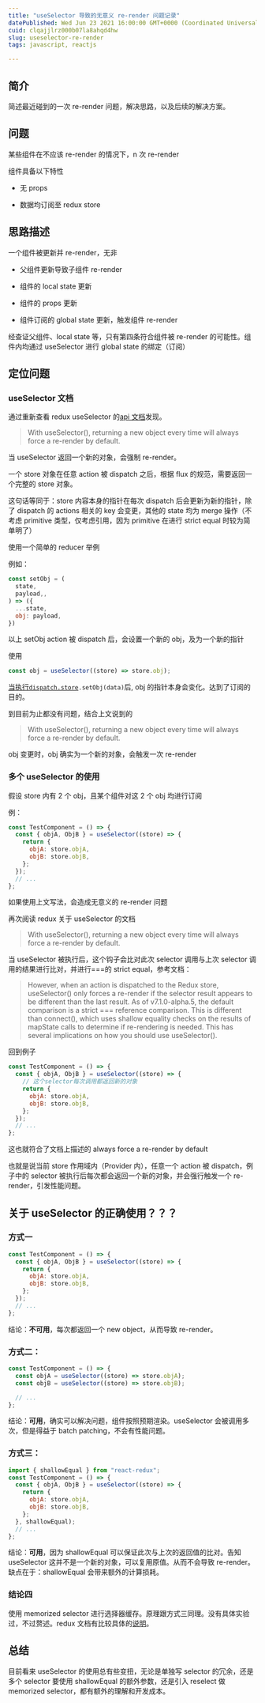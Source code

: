 ```yaml
---
title: "useSelector 导致的无意义 re-render 问题记录"
datePublished: Wed Jun 23 2021 16:00:00 GMT+0000 (Coordinated Universal Time)
cuid: clqajjlrz000b07la8ahqd4hw
slug: useselector-re-render
tags: javascript, reactjs

---
```


## 简介

简述最近碰到的一次 re-render 问题，解决思路，以及后续的解决方案。

## 问题

某些组件在不应该 re-render 的情况下，n 次 re-render

组件具备以下特性

* 无 props
    
* 数据均订阅至 redux store
    

## 思路描述

一个组件被更新并 re-render，无非

* 父组件更新导致子组件 re-render
    
* 组件的 local state 更新
    
* 组件的 props 更新
    
* 组件订阅的 global state 更新，触发组件 re-render
    

经查证父组件、local state 等，只有第四条符合组件被 re-render 的可能性。组件内均通过 useSelector 进行 global state 的绑定（订阅）

## 定位问题

### useSelector 文档

通过重新查看 redux useSelector 的[api 文档](https://react-redux.js.org/api/hooks#equality-comparisons-and-updates)发现。

> With useSelector(), returning a new object every time will always force a re-render by default.

当 useSelector 返回一个新的对象，会强制 re-render。

一个 store 对象在任意 action 被 dispatch 之后，根据 flux 的规范，需要返回一个完整的 store 对象。

这句话等同于：store 内容本身的指针在每次 dispatch 后会更新为新的指针，除了 dispatch 的 actions 相关的 key 会变更，其他的 state 均为 merge 操作（不考虑 primitive 类型，仅考虑引用，因为 primitive 在进行 strict equal 时较为简单明了）

使用一个简单的 reducer 举例

例如：

```jsx
const setObj = (
  state,
  payload,,
) => ({
  ...state,
  obj: payload,
})
```

以上 setObj action 被 dispatch 后，会设置一个新的 obj，及为一个新的指针

使用

```jsx
const obj = useSelector((store) => store.obj);
```

[当执行`dispatch.store`](https://react-redux.js.org/api/hooks#equality-comparisons-and-updates)`.setObj(data)`后, obj 的指针本身会变化。达到了订阅的目的。

到目前为止都没有问题，结合上文说到的

> With useSelector(), returning a new object every time will always force a re-render by default.

obj 变更时，obj 确实为一个新的对象，会触发一次 re-render

### 多个 useSelector 的使用

假设 store 内有 2 个 obj，且某个组件对这 2 个 obj 均进行订阅

例：

```jsx
const TestComponent = () => {
  const { objA, ObjB } = useSelector((store) => {
    return {
      objA: store.objA,
      objB: store.objB,
    };
  });
  // ...
};
```

如果使用上文写法，会造成无意义的 re-render 问题

再次阅读 redux 关于 useSelector 的文档

> With useSelector(), returning a new object every time will always force a re-render by default.

当 useSelector 被执行后，这个钩子会比对此次 selector 调用与上次 selector 调用的结果进行比对，并进行===的 strict equal，参考文档：

> However, when an action is dispatched to the Redux store, useSelector() only forces a re-render if the selector result appears to be different than the last result. As of v7.1.0-alpha.5, the default comparison is a strict === reference comparison. This is different than connect(), which uses shallow equality checks on the results of mapState calls to determine if re-rendering is needed. This has several implications on how you should use useSelector().

回到例子

```jsx
const TestComponent = () => {
  const { objA, ObjB } = useSelector((store) => {
    // 这个selector每次调用都返回新的对象
    return {
      objA: store.objA,
      objB: store.objB,
    };
  });
  // ...
};
```

这也就符合了文档上描述的 always force a re-render by default

也就是说当前 store 作用域内（Provider 内），任意一个 action 被 dispatch，例子中的 selector 被执行后每次都会返回一个新的对象，并会强行触发一个 re-render，引发性能问题。

## 关于 useSelector 的正确使用？？？

### 方式一

```jsx
const TestComponent = () => {
  const { objA, ObjB } = useSelector((store) => {
    return {
      objA: store.objA,
      objB: store.objB,
    };
  });
  // ...
};
```

结论：**不可用**，每次都返回一个 new object，从而导致 re-render。

### 方式二：

```jsx
const TestComponent = () => {
  const objA = useSelector((store) => store.objA);
  const objB = useSelector((store) => store.objB);

  // ...
};
```

结论：**可用**，确实可以解决问题，组件按照预期渲染。useSelector 会被调用多次，但是得益于 batch patching，不会有性能问题。

### 方式三：

```jsx
import { shallowEqual } from "react-redux";
const TestComponent = () => {
  const { objA, ObjB } = useSelector((store) => {
    return {
      objA: store.objA,
      objB: store.objB,
    };
  }, shallowEqual);
  // ...
};
```

结论：**可用**，因为 shallowEqual 可以保证此次与上次的返回值的比对。告知 useSelector 这并不是一个新的对象，可以复用原值。从而不会导致 re-render。缺点在于：shallowEqual 会带来额外的计算损耗。

### 结论四

使用 memorized selector 进行选择器缓存。原理跟方式三同理。没有具体实验过，不过赘述。redux 文档有比较具体的[说明](https://react-redux.js.org/api/hooks#using-memoizing-selectors)。

## 总结

目前看来 useSelector 的使用总有些变扭，无论是单独写 selector 的冗余，还是多个 selector 要使用 shallowEqual 的额外参数，还是引入 reselect 做 memorized selector，都有额外的理解和开发成本。